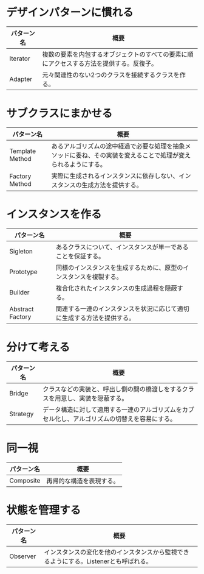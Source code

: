 # デザインパターンに慣れる

| パターン名 | 概要 |
| ---------- | ---- |
| Iterator | 複数の要素を内包するオブジェクトのすべての要素に順にアクセスする方法を提供する。反復子。 |
| Adapter | 元々関連性のない2つのクラスを接続するクラスを作る。 |

# サブクラスにまかせる

| パターン名 | 概要 |
| ---------- | ---- |
| Template Method | あるアルゴリズムの途中経過で必要な処理を抽象メソッドに委ね、その実装を変えることで処理が変えられるようにする。
| Factory Method | 実際に生成されるインスタンスに依存しない、インスタンスの生成方法を提供する。 |

# インスタンスを作る

| パターン名 | 概要 |
| ---------- | ---- |
| Sigleton | あるクラスについて、インスタンスが単一であることを保証する。 |
| Prototype | 同様のインスタンスを生成するために、原型のインスタンスを複製する。 |
| Builder | 複合化されたインスタンスの生成過程を隠蔽する。 |
| Abstract Factory | 関連する一連のインスタンスを状況に応じて適切に生成する方法を提供する。 |

# 分けて考える

| パターン名 | 概要 |
| ---------- | ---- |
| Bridge | クラスなどの実装と、呼出し側の間の橋渡しをするクラスを用意し、実装を隠蔽する。 |
| Strategy | データ構造に対して適用する一連のアルゴリズムをカプセル化し、アルゴリズムの切替えを容易にする。 |

# 同一視

| パターン名 | 概要 |
| ---------- | ---- |
| Composite | 再帰的な構造を表現する。 |

# 状態を管理する


| パターン名 | 概要 |
| ---------- | ---- |
| Observer | インスタンスの変化を他のインスタンスから監視できるようにする。Listenerとも呼ばれる。 | 

